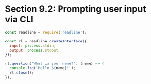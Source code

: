 # Section 9.2: Prompting user input via CLI

```js
const readline = require('readline');

const rl = readline.createInterface({
  input: process.stdin,
  output: process.stdout
});

rl.question('What is your name?', (name) => {
  console.log(`Hello ${name}!`);
  rl.close();
});
```